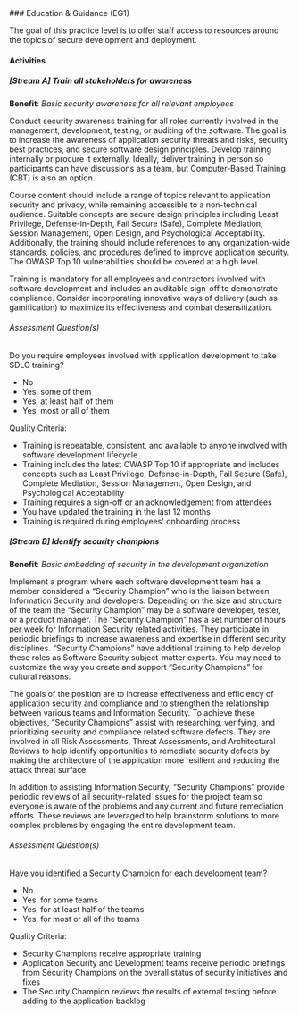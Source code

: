 <div class="new-page"/>
### Education & Guidance (EG1)

The goal of this practice level is to offer staff access to resources around the topics of secure development and deployment.

#### Activities

##### [Stream A] Train all stakeholders for awareness
<b>Benefit</b>: <i>Basic security awareness for all relevant employees</i>

Conduct security awareness training for all roles currently involved in the management, development, testing, or auditing of the software. The goal is to increase the awareness of application security threats and risks, security best practices, and secure software design principles. Develop training internally or procure it externally. Ideally, deliver training in person so participants can have discussions as a team, but Computer-Based Training (CBT) is also an option.

Course content should include a range of topics relevant to application security and privacy, while remaining accessible to a non-technical audience. Suitable concepts are secure design principles including Least Privilege, Defense-in-Depth, Fail Secure (Safe), Complete Mediation, Session Management, Open Design, and Psychological Acceptability. Additionally, the training should include references to any organization-wide standards, policies, and procedures defined to improve application security. The OWASP Top 10 vulnerabilities should be covered at a high level.

Training is mandatory for all employees and contractors involved with software development and includes an auditable sign-off to demonstrate compliance. Consider incorporating innovative ways of delivery (such as gamification) to maximize its effectiveness and combat desensitization.


###### Assessment Question(s)
Do you require employees involved with application development to take SDLC training?

- No
- Yes, some of them
- Yes, at least half of them
- Yes, most or all of them


Quality Criteria:

- Training is repeatable, consistent, and available to anyone involved with software development lifecycle
- Training includes the latest OWASP Top 10 if appropriate and includes concepts such as Least Privilege, Defense-in-Depth, Fail Secure (Safe), Complete Mediation, Session Management, Open Design, and Psychological Acceptability
- Training requires a sign-off or an acknowledgement from attendees
- You have updated the training in the last 12 months
- Training is required during employees' onboarding process


##### [Stream B] Identify security champions
<b>Benefit</b>: <i>Basic embedding of security in the development organization</i>

Implement a program where each software development team has a member considered a “Security Champion” who is the liaison between Information Security and developers. Depending on the size and structure of the team the “Security Champion” may be a software developer, tester, or a product manager. The “Security Champion” has a set number of hours per week for Information Security related activities. They participate in periodic briefings to increase awareness and expertise in different security disciplines. “Security Champions” have additional training to help develop these roles as Software Security subject-matter experts. You may need to customize the way you create and support “Security Champions” for cultural reasons.

The goals of the position are to increase effectiveness and efficiency of application security and compliance and to strengthen the relationship between various teams and Information Security. To achieve these objectives, “Security Champions” assist with researching, verifying, and prioritizing security and compliance related software defects. They are involved in all Risk Assessments, Threat Assessments, and Architectural Reviews to help identify opportunities to remediate security defects by making the architecture of the application more resilient and reducing the attack threat surface.

In addition to assisting Information Security, “Security Champions” provide periodic reviews of all security-related issues for the project team so everyone is aware of the problems and any current and future remediation efforts. These reviews are leveraged to help brainstorm solutions to more complex problems by engaging the entire development team.


###### Assessment Question(s)
Have you identified a Security Champion for each development team?

- No
- Yes, for some teams
- Yes, for at least half of the teams
- Yes, for most or all of the teams


Quality Criteria:

- Security Champions receive appropriate training
- Application Security and Development teams receive periodic briefings from Security Champions on the overall status of security initiatives and fixes
- The Security Champion reviews the results of external testing before adding to the application backlog

